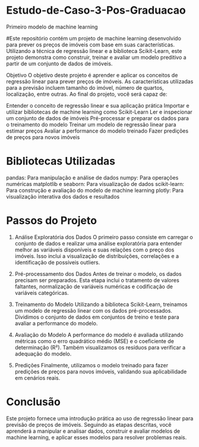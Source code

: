 # Estudo-de-Caso-3-Pos-Graduacao
Primeiro modelo de machine learning

#Este repositório contém um projeto de machine learning desenvolvido para prever os preços de imóveis com base em suas características. Utilizando a técnica de regressão linear e a biblioteca Scikit-Learn, este projeto demonstra como construir, treinar e avaliar um modelo preditivo a partir de um conjunto de dados de imóveis.

Objetivo
O objetivo deste projeto é aprender e aplicar os conceitos de regressão linear para prever preços de imóveis. As características utilizadas para a previsão incluem tamanho do imóvel, número de quartos, localização, entre outras. Ao final do projeto, você será capaz de:

Entender o conceito de regressão linear e sua aplicação prática
Importar e utilizar bibliotecas de machine learning como Scikit-Learn
Ler e inspecionar um conjunto de dados de imóveis
Pré-processar e preparar os dados para o treinamento do modelo
Treinar um modelo de regressão linear para estimar preços
Avaliar a performance do modelo treinado
Fazer predições de preços para novos imóveis

# Bibliotecas Utilizadas
pandas: Para manipulação e análise de dados
numpy: Para operações numéricas
matplotlib e seaborn: Para visualização de dados
scikit-learn: Para construção e avaliação do modelo de machine learning
plotly: Para visualização interativa dos dados e resultados

# Passos do Projeto
1. Análise Exploratória dos Dados
O primeiro passo consiste em carregar o conjunto de dados e realizar uma análise exploratória para entender melhor as variáveis disponíveis e suas relações com o preço dos imóveis. Isso inclui a visualização de distribuições, correlações e a identificação de possíveis outliers.

2. Pré-processamento dos Dados
Antes de treinar o modelo, os dados precisam ser preparados. Esta etapa inclui o tratamento de valores faltantes, normalização de variáveis numéricas e codificação de variáveis categóricas.

3. Treinamento do Modelo
Utilizando a biblioteca Scikit-Learn, treinamos um modelo de regressão linear com os dados pré-processados. Dividimos o conjunto de dados em conjuntos de treino e teste para avaliar a performance do modelo.

4. Avaliação do Modelo
A performance do modelo é avaliada utilizando métricas como o erro quadrático médio (MSE) e o coeficiente de determinação (R²). Também visualizamos os resíduos para verificar a adequação do modelo.

5. Predições
Finalmente, utilizamos o modelo treinado para fazer predições de preços para novos imóveis, validando sua aplicabilidade em cenários reais.

# Conclusão
Este projeto fornece uma introdução prática ao uso de regressão linear para previsão de preços de imóveis. Seguindo as etapas descritas, você aprenderá a manipular e analisar dados, construir e avaliar modelos de machine learning, e aplicar esses modelos para resolver problemas reais.
